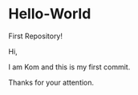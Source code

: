 # Hello-World
First Repository!

Hi,

I am Kom and this is my first commit.

Thanks for your attention.

